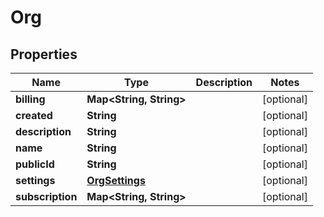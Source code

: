 

# Org

## Properties

Name | Type | Description | Notes
------------ | ------------- | ------------- | -------------
**billing** | **Map&lt;String, String&gt;** |  |  [optional]
**created** | **String** |  |  [optional]
**description** | **String** |  |  [optional]
**name** | **String** |  |  [optional]
**publicId** | **String** |  |  [optional]
**settings** | [**OrgSettings**](OrgSettings.md) |  |  [optional]
**subscription** | **Map&lt;String, String&gt;** |  |  [optional]




